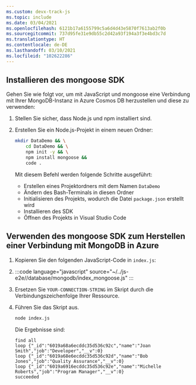 ```yaml
---
ms.custom: devx-track-js
ms.topic: include
ms.date: 03/04/2021
ms.openlocfilehash: 6121b17a6155799c5a6d4d43e5870f7613ab2f0b
ms.sourcegitcommit: 737d95fe31e9db55c2d42a93f194a3f3e4bd3c7d
ms.translationtype: HT
ms.contentlocale: de-DE
ms.lasthandoff: 03/10/2021
ms.locfileid: "102622286"
---
```

## <a name="install-mongoose-sdk"></a>Installieren des mongoose SDK 

Gehen Sie wie folgt vor, um mit JavaScript und mongoose eine Verbindung mit Ihrer MongoDB-Instanz in Azure Cosmos DB herzustellen und diese zu verwenden:

1. Stellen Sie sicher, dass Node.js und npm installiert sind.
1. Erstellen Sie ein Node.js-Projekt in einem neuen Ordner:

    ```bash
    mkdir DataDemo && \
        cd DataDemo && \
        npm init -y && \
        npm install mongoose &&
        code .
    ```

    Mit diesem Befehl werden folgende Schritte ausgeführt:
    * Erstellen eines Projektordners mit dem Namen `DataDemo`
    * Ändern des Bash-Terminals in diesen Ordner
    * Initialisieren des Projekts, wodurch die Datei `package.json` erstellt wird
    * Installieren des SDK
    * Öffnen des Projekts in Visual Studio Code

## <a name="use-mongoose-sdk-to-connect-to-mongodb-on-azure"></a>Verwenden des mongoose SDK zum Herstellen einer Verbindung mit MongoDB in Azure

1. Kopieren Sie den folgenden JavaScript-Code in `index.js`:
1. 
    :::code language="javascript" source="~/../js-e2e//database/mongodb/index_mongoose.js" :::
 
1. Ersetzen Sie `YOUR-CONNECTION-STRING` im Skript durch die Verbindungszeichenfolge Ihrer Ressource. 
1. Führen Sie das Skript aus.

    ```bash
    node index.js
    ```

    Die Ergebnisse sind:

    ```console
    find all
    loop {"_id":"6019a68a6ecddc35d536c92c","name":"Joan Smith","job":"Developer","__v":0}
    loop {"_id":"6019a68e6ecddc35d536c92d","name":"Bob Jones","job":"Quality Assurance","__v":0}
    loop {"_id":"6019a6916ecddc35d536c92e","name":"Michelle Roberts","job":"Program Manager","__v":0}
    succeeded
    ```